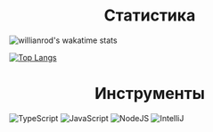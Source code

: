 <h1 align = "center">Статистика</h1>

![willianrod's wakatime stats](https://github-readme-stats.vercel.app/api/wakatime?username=akavi&border_color=050018&icon_color=5AC69F&title_color=5AC69F&v=2&layout=compact&langs_count=5&bg_color=050018&text_color=FFFFFF&locale=ru) 

[![Top Langs](https://github-readme-stats.vercel.app/api/top-langs/?username=akavvi&border_color=050018&icon_color=5AC69F&title_color=5AC69F&bg_color=050018&locale=ru&layout=compact&custom_title=Используемые%20языки&text_color=FFFFFF)](https://github.com/akavvi)





<h1 align="center">Инструменты</h1>

![TypeScript](https://img.shields.io/badge/-TypeScript-050018?style=for-the-badge&logo=typescript&logoColor=5AC69F)
![JavaScript](https://img.shields.io/badge/-JavaScript-050018?style=for-the-badge&logo=javascript&logoColor=5AC69F)
![NodeJS](https://img.shields.io/badge/-NodeJS-050018?style=for-the-badge&logo=nodedotjs&logoColor=5AC69F)
![IntelliJ](https://img.shields.io/badge/-IntelliJ-050018?style=for-the-badge&logo=intellijidea&logoColor=5AC69F)



